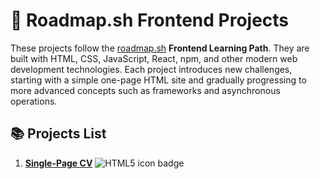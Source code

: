 # 🌟 Roadmap.sh Frontend Projects

These projects follow the [roadmap.sh](https://roadmap.sh/projects?g=frontend) **Frontend Learning Path**. They are built with HTML, CSS, JavaScript, React, npm, and other modern web development technologies. Each project introduces new challenges, starting with a simple one-page HTML site and gradually progressing to more advanced concepts such as frameworks and asynchronous operations.

## 📚 Projects List

1. [**Single-Page CV**](./projects/01-single-page-cv/README.md)
   ![HTML5 icon badge](https://img.shields.io/badge/--e34f27?logo=html5&logoColor=black)

